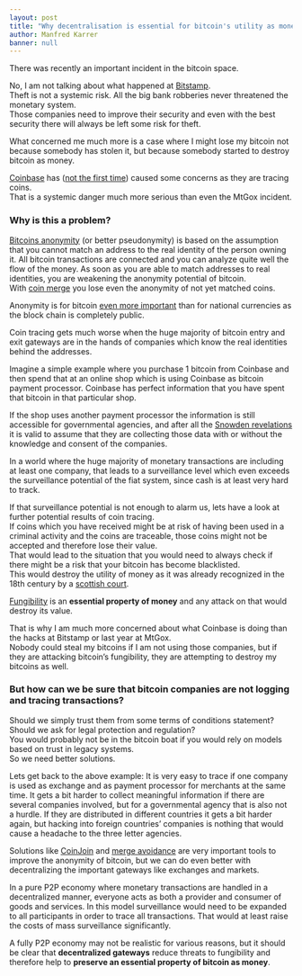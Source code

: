 ```yaml
---
layout: post
title: "Why decentralisation is essential for bitcoin's utility as money"
author: Manfred Karrer
banner: null
---
```

<p>There was recently an important incident in the bitcoin space.</p>
<p>No, I am not talking about what happened at
  <a href="http://insidebitcoins.com/news/bitstamp-theft-was-unfortunate-but-predictable-time-to-go-back-to-bitcoins-roots/28429">Bitstamp</a>.<br/>
  Theft is not a systemic risk. All the big bank robberies never threatened the monetary system.<br/>
  Those companies need to improve their security and even with the best security there will always be left some risk for theft.
</p>
<p>What concerned me much more is a case where I might lose my bitcoin not because somebody has stolen it, but because somebody started to destroy bitcoin as money.</p>
<p>
  <a href="https://www.reddit.com/r/Bitcoin/comments/2q90m9/coinbase_is_monitoring_your_transactions_poorly/">Coinbase</a> has (<a href="https://www.reddit.com/r/Bitcoin/comments/2e2yxr/beware_coinbase_is_banning_accounts_that_play_on/">not the first time</a>) caused some concerns as they are tracing coins.<br/>
  That is a systemic danger much more serious than even the MtGox incident.</p>
<h3>Why is this a problem?</h3>
<p>
  <a href="https://bitcoin.org/bitcoin.pdf">Bitcoins anonymity</a> (or better pseudonymity) is based on the assumption that you cannot match an address to the real identity of the person owning it. All bitcoin transactions are connected and you can analyze quite well the flow of the money. As soon as you are able to match addresses to real identities, you are weakening the anonymity potential of bitcoin.<br/>
  With
  <a href="https://medium.com/@octskyward/merge-avoidance-7f95a386692f">coin merge</a> you lose even the anonymity of not yet matched coins.
</p>
<p>Anonymity is for bitcoin
  <a href="https://bitcoin.org/en/protect-your-privacy">even more important</a> than for national currencies as the block chain is completely public.
</p>
<p>Coin tracing gets much worse when the huge majority of bitcoin entry and exit gateways are in the hands of companies which know the real identities behind the addresses.</p>
<p>Imagine a simple example where you purchase 1 bitcoin from Coinbase and then spend that at an online shop which is using Coinbase as bitcoin payment processor. Coinbase has perfect information that you have spent that bitcoin in that particular shop.</p>
<p>If the shop uses another payment processor the information is still accessible for governmental agencies, and after all the
  <a href="https://en.wikipedia.org/wiki/Global_surveillance_disclosures_%282013%E2%80%93present%29">Snowden revelations</a> it is valid to assume that they are collecting those data with or without the knowledge and consent of the companies.
</p>
<p>In a world where the huge majority of monetary transactions are including at least one company, that leads to a surveillance level which even exceeds the surveillance potential of the fiat system, since cash is at least very hard to track.</p>
<p>If that surveillance potential is not enough to alarm us, lets have a look at further potential results of coin tracing.<br/>
  If coins which you have received might be at risk of having been used in a criminal activity and the coins are traceable, those coins might not be accepted and therefore lose their value.<br/>
  That would lead to the situation that you would need to always check if there might be a risk that your bitcoin has become blacklisted.<br/>
  This would destroy the utility of money as it was already recognized in the 18th century by a
  <a href="https://www.reddit.com/r/Bitcoin/comments/1qomqt/what_a_landmark_legal_case_from_mid1700s_scotland/">scottish court</a>.
</p>
<p><a href="https://en.wikipedia.org/wiki/Fungibility">Fungibility</a> is an
  <strong>essential property of money</strong> and any attack on that would destroy its value.</p>
<p>That is why I am much more concerned about what Coinbase is doing than the hacks at Bitstamp or last year at MtGox.<br/>
  Nobody could steal my bitcoins if I am not using those companies, but if they are attacking bitcoin’s fungibility, they are attempting to destroy my bitcoins as well.
</p>
<h3>But how can we be sure that bitcoin companies are not logging and tracing transactions?</h3>
<p>Should we simply trust them from some terms of conditions statement?<br/>
  Should we ask for legal protection and regulation?<br/>
  You would probably not be in the bitcoin boat if you would rely on models based on trust in legacy systems.<br/>
  So we need better solutions.</p>
<p>Lets get back to the above example: It is very easy to trace if one company is used as exchange and as payment processor for merchants at the same time. It gets a bit harder to collect meaningful information if there are several companies involved, but for a governmental agency that is also not a hurdle. If they are distributed in different countries it gets a bit harder again, but hacking into foreign countries’ companies is nothing that would cause a headache to the three letter agencies.</p>
<p>Solutions like <a href="https://bitcointalk.org/index.php?topic=279249.0">CoinJoin</a> and
  <a href="https://bitcoin.org/en/developer-guide#term-merge-avoidance">merge avoidance</a> are very important tools to improve the anonymity of bitcoin, but we can do even better with decentralizing the important gateways like exchanges and markets.
</p>
<p>In a pure P2P economy where monetary transactions are handled in a decentralized manner, everyone acts as both a provider and consumer of goods and services. In this model surveillance would need to be expanded to all participants in order to trace all transactions. That would at least raise the costs of mass surveillance significantly.</p>
<p>A fully P2P economy may not be realistic for various reasons, but it should be clear that
  <strong>decentralized gateways</strong> reduce threats to fungibility and therefore help to
  <strong>preserve an essential property of bitcoin as money</strong>.</p>


